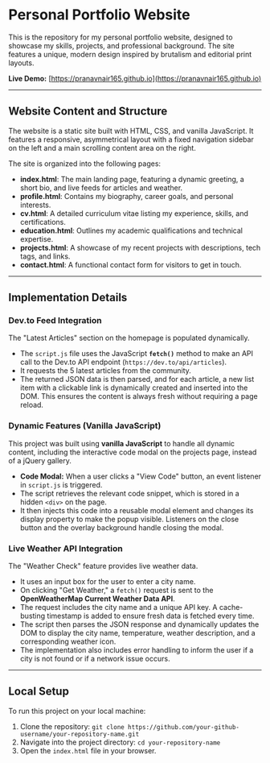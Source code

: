 # Personal Portfolio Website

This is the repository for my personal portfolio website, designed to showcase my skills, projects, and professional background. The site features a unique, modern design inspired by brutalism and editorial print layouts.

**Live Demo:** [https://pranavnair165.github.io](https://pranavnair165.github.io)

---
## Website Content and Structure

The website is a static site built with HTML, CSS, and vanilla JavaScript. It features a responsive, asymmetrical layout with a fixed navigation sidebar on the left and a main scrolling content area on the right.

The site is organized into the following pages:
* **index.html**: The main landing page, featuring a dynamic greeting, a short bio, and live feeds for articles and weather.
* **profile.html**: Contains my biography, career goals, and personal interests.
* **cv.html**: A detailed curriculum vitae listing my experience, skills, and certifications.
* **education.html**: Outlines my academic qualifications and technical expertise.
* **projects.html**: A showcase of my recent projects with descriptions, tech tags, and links.
* **contact.html**: A functional contact form for visitors to get in touch.

---
## Implementation Details

### Dev.to Feed Integration
The "Latest Articles" section on the homepage is populated dynamically.
* The `script.js` file uses the JavaScript **`fetch()`** method to make an API call to the Dev.to API endpoint (`https://dev.to/api/articles`).
* It requests the 5 latest articles from the community.
* The returned JSON data is then parsed, and for each article, a new list item with a clickable link is dynamically created and inserted into the DOM. This ensures the content is always fresh without requiring a page reload.

### Dynamic Features (Vanilla JavaScript)
This project was built using **vanilla JavaScript** to handle all dynamic content, including the interactive code modal on the projects page, instead of a jQuery gallery.
* **Code Modal:** When a user clicks a "View Code" button, an event listener in `script.js` is triggered.
* The script retrieves the relevant code snippet, which is stored in a hidden `<div>` on the page.
* It then injects this code into a reusable modal element and changes its display property to make the popup visible. Listeners on the close button and the overlay background handle closing the modal.

### Live Weather API Integration
The "Weather Check" feature provides live weather data.
* It uses an input box for the user to enter a city name.
* On clicking "Get Weather," a `fetch()` request is sent to the **OpenWeatherMap Current Weather Data API**.
* The request includes the city name and a unique API key. A cache-busting timestamp is added to ensure fresh data is fetched every time.
* The script then parses the JSON response and dynamically updates the DOM to display the city name, temperature, weather description, and a corresponding weather icon.
* The implementation also includes error handling to inform the user if a city is not found or if a network issue occurs.

---
## Local Setup

To run this project on your local machine:
1.  Clone the repository: `git clone https://github.com/your-github-username/your-repository-name.git`
2.  Navigate into the project directory: `cd your-repository-name`
3.  Open the `index.html` file in your browser.